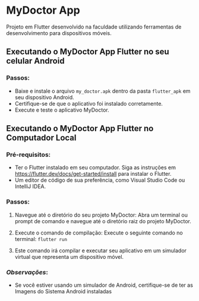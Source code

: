# MyDoctor App

Projeto em Flutter desenvolvido na faculdade utilizando ferramentas de desenvolvimento para dispositivos móveis.

## Executando o MyDoctor App Flutter no seu celular Android

### Passos:

- Baixe e instale o arquivo `my_doctor.apk` dentro da pasta `flutter_apk` em seu dispositivo Android.
- Certifique-se de que o aplicativo foi instalado corretamente.
- Execute e teste o aplicativo MyDoctor.

## Executando o MyDoctor App Flutter no Computador Local

### Pré-requisitos:

- Ter o Flutter instalado em seu computador. Siga as instruções em https://flutter.dev/docs/get-started/install para instalar o Flutter.
- Um editor de código de sua preferência, como Visual Studio Code ou IntelliJ IDEA.

### Passos:

1. Navegue até o diretório do seu projeto MyDoctor: Abra um terminal ou prompt de comando e navegue até o diretório raiz do projeto MyDoctor.

2. Execute o comando de compilação: Execute o seguinte comando no terminal: `flutter run`

3. Este comando irá compilar e executar seu aplicativo em um simulador virtual que representa um dispositivo móvel.



### *Observações*:

- Se você estiver usando um simulador de Android, certifique-se de ter as Imagens do Sistema Android instaladas
